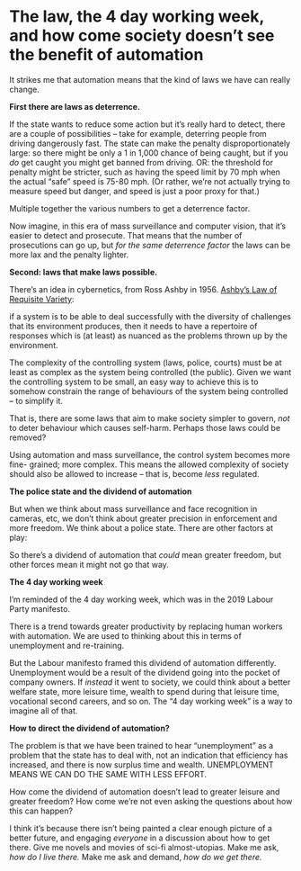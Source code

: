# The law, the 4 day working week, and how come society doesn’t see the benefit of automation

It strikes me that automation means that the kind of laws we have can really
change.

**First there are laws as deterrence.**

If the state wants to reduce some action but it’s really hard to detect, there
are a couple of possibilities – take for example, deterring people from
driving dangerously fast. The state can make the penalty disproportionately
large: so there might be only a 1 in 1,000 chance of being caught, but if you
_do_ get caught you might get banned from driving. OR: the threshold for
penalty might be stricter, such as having the speed limit by 70 mph when the
actual “safe” speed is 75-80 mph. (Or rather, we’re not actually trying to
measure speed but danger, and speed is just a poor proxy for that.)

Multiple together the various numbers to get a deterrence factor.

Now imagine, in this era of mass surveillance and computer vision, that it’s
easier to detect and prosecute. That means that the number of prosecutions can
go up, but _for the same deterrence factor_ the laws can be more lax and the
penalty lighter.

**Second: laws that make laws possible.**

There’s an idea in cybernetics, from Ross Ashby in 1956. [Ashby’s Law of
Requisite Variety](https://www.edge.org/response-detail/27150):

if a system is to be able to deal successfully with the diversity of
challenges that its environment produces, then it needs to have a repertoire
of responses which is (at least) as nuanced as the problems thrown up by the
environment.

The complexity of the controlling system (laws, police, courts) must be at
least as complex as the system being controlled (the public). Given we want
the controlling system to be small, an easy way to achieve this is to somehow
constrain the range of behaviours of the system being controlled – to simplify
it.

That is, there are some laws that aim to make society simpler to govern, _not_
to deter behaviour which causes self-harm. Perhaps those laws could be
removed?

Using automation and mass surveillance, the control system becomes more fine-
grained; more complex. This means the allowed complexity of society should
also be allowed to increase – that is, become _less_ regulated.

**The police state and the dividend of automation**

But when we think about mass surveillance and face recognition in cameras,
etc, we don’t think about greater precision in enforcement and more freedom.
We think about a police state. There are other factors at play:

So there’s a dividend of automation that _could_ mean greater freedom, but
other forces mean it might not go that way.

**The 4 day working week**

I’m reminded of the 4 day working week, which was in the 2019 Labour Party
manifesto.

There is a trend towards greater productivity by replacing human workers with
automation. We are used to thinking about this in terms of unemployment and
re-training.

But the Labour manifesto framed this dividend of automation differently.
Unemployment would be a result of the dividend going into the pocket of
company owners. If _instead_ it went to society, we could think about a better
welfare state, more leisure time, wealth to spend during that leisure time,
vocational second careers, and so on. The “4 day working week” is a way to
imagine all of that.

**How to direct the dividend of automation?**

The problem is that we have been trained to hear “unemployment” as a problem
that the state has to deal with, not an indication that efficiency has
increased, and there is now surplus time and wealth. UNEMPLOYMENT MEANS WE CAN
DO THE SAME WITH LESS EFFORT.

How come the dividend of automation doesn’t lead to greater leisure and
greater freedom? How come we’re not even asking the questions about how this
can happen?

I think it’s because there isn’t being painted a clear enough picture of a
better future, and engaging _everyone_ in a discussion about how to get there.
Give me novels and movies of sci-fi almost-utopias. Make me ask, _how do I
live there._ Make me ask and demand, _how do we get there._
